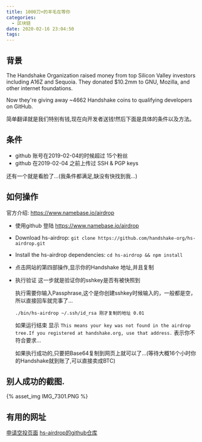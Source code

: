 ```yaml
---
title: 1000刀+的羊毛在等你
categories:
  - 区块链
date: 2020-02-16 23:04:50
tags:
---
```


## 背景

The Handshake Organization raised money from top Silicon Valley investors including A16Z and Sequoia. They donated $10.2mm to GNU, Mozilla, and other internet foundations.

Now they're giving away ~4662 Handshake coins to qualifying developers on GitHub.

简单翻译就是我们特别有钱,现在向开发者送钱!然后下面是具体的条件以及方法。

## 条件

- github 账号在2019-02-04的时候超过 15个粉丝
- github 在2019-02-04 之前上传过 SSH & PGP keys 

还有一个就是看脸了...(我条件都满足,缺没有快找到我...)

## 如何操作

官方介绍: https://www.namebase.io/airdrop


- 使用github 登陆 https://www.namebase.io/airdrop
- Download hs-airdrop:
  `git clone https://github.com/handshake-org/hs-airdrop.git`

- Install the hs-airdrop dependencies:
  `cd hs-airdrop && npm install`

- 点击网站的第四部操作,显示你的Handshake 地址,并且复制

- 执行验证
  这一步就是验证你的sshkey是否有被快照到

  执行需要你输入Passphrase,这个是你创建sshkey时候输入的，一般都是空，所以直接回车就完事了...

  `./bin/hs-airdrop ~/.ssh/id_rsa 刚才复制的地址 0.01` 

  如果运行结束 显示 `This means your key was not found in the airdrop tree.If you registered at handshake.org, use that address.` 表示你不符合要求...

  如果执行成功的,只要把Base64复制到网页上就可以了...(等待大概16个小时你的Handshake就到账了,可以直接卖成BTC)

## 别人成功的截图.

{% asset_img IMG_7301.PNG  %}


## 有用的网址

[申请空投页面](https://www.namebase.io/airdrop)
[hs-airdrop的github仓库](https://github.com/handshake-org/hs-airdrop)
